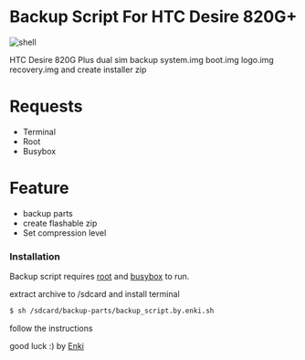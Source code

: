 
# Backup  Script For HTC Desire 820G+


![shell](https://upload.wikimedia.org/wikipedia/commons/thumb/4/4b/Bash_Logo_Colored.svg/200px-Bash_Logo_Colored.svg.png)

HTC Desire 820G Plus dual sim backup system.img boot.img logo.img recovery.img and create installer zip


# Requests
  - Terminal
  - Root
  - Busybox

# Feature

  - backup parts
  - create flashable zip
  - Set compression level



### Installation

Backup script requires [root](https://download.chainfire.eu/696/supersu/) and [busybox](https://play.google.com/store/apps/details?id=stericson.busybox&hl=en&gl=US) to run.

extract archive to /sdcard and install terminal

```sh
$ sh /sdcard/backup-parts/backup_script.by.enki.sh
```

follow the instructions

good luck :)
by [Enki](https://my-links-pi.vercel.app/)

